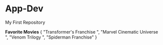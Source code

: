 # App-Dev
My First Repository

**Favorite Movies**
{
  "Transformer's Franchise ",
  "Marvel Cinematic Universe ",
  "Venom Trilogy ",
  "Spiderman Franchise"
}
